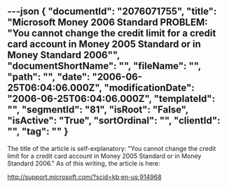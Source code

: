 ---json
{
  "documentId": "2076071755",
  "title": "Microsoft Money 2006 Standard PROBLEM: &quot;You cannot change the credit limit for a credit card account in Money 2005 Standard or in Money Standard 2006&quot;",
  "documentShortName": "",
  "fileName": "",
  "path": "",
  "date": "2006-06-25T06:04:06.000Z",
  "modificationDate": "2006-06-25T06:04:06.000Z",
  "templateId": "",
  "segmentId": "81",
  "isRoot": "False",
  "isActive": "True",
  "sortOrdinal": "",
  "clientId": "",
  "tag": ""
}
---

The title of the article is self-explanatory: &quot;You cannot change the credit limit for a credit card account in Money 2005 Standard or in Money Standard 2006.&quot; As of this writing, the article is here:

   http://support.microsoft.com/?scid=kb;en-us;914968
